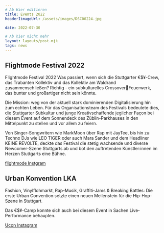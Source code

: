 ```yaml
---
# Ab Hier editieren
title: Events 2022
headerIimageUrl: /assets/images/DSC00224.jpg

date: 2022-07-30

# Ab hier nicht mehr
layout: layouts/post.njk
tags: news
---
```


## Flightmode Festival 2022

Flightmode Festival 2022
Was passiert, wenn sich die Stuttgarter €$¥-Crew, das Trabanten Kollektiv und das 
Kollektiv am Waldrand zusammenschließen? Richtig - ein subkulturelles CrossoverFeuerwerk, das bunter und großartiger nicht sein könnte.

Die Mission: weg von der aktuell stark dominierenden Digitalisierung hin zum echten Leben. Für das Organisationsteam des Festivals bedeutete dies, die Stuttgarter Subkultur und junge Kreativschaffende jeglicher Façon bei diesem Event auf dem Sonnendeck des Züblin-Parkhauses in den Mittelpunkt zu stellen und vor allem zu feiern.

Von Singer-Songwritern wie MarkMoon über Rap mit JayTee, bis hin zu Techno DJs 
wie LEO TIGER oder auch Mara Sander und dem Headliner KEINE REVOLTE, deckte das Festival die stetig wachsende und diverse Newcomer-Szene Stuttgarts ab und bot den auftretenden Künstler:innen im Herzen Stuttgarts eine Bühne.


[flightmode Instgram](https://www.instagram.com/flightmode__festival)
 
 
 
 ## Urban Konvention LKA

Fashion, Vinylflohmarkt, Rap-Musik, Graffiti-Jams & Breaking Battles: Die erste Urban Convention setzte einen neuen Meilenstein für die Hip-Hop-Szene in Stuttgart.

Das €$¥-Camp konnte sich auch bei diesem Event in Sachen Live-Performance 
behaupten.


[Ucon Instagram](https://www.instagram.com/0711ucon/)